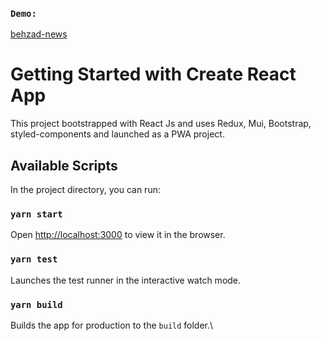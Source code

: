 ### `Demo:`


[behzad-news](https://https://behzad-news.netlify.app/)

# Getting Started with Create React App

This project bootstrapped with React Js and uses Redux, Mui, Bootstrap, styled-components and launched as a PWA project.

## Available Scripts

In the project directory, you can run:

### `yarn start`

Open [http://localhost:3000](http://localhost:3000) to view it in the browser.

### `yarn test`

Launches the test runner in the interactive watch mode.

### `yarn build`

Builds the app for production to the `build` folder.\




